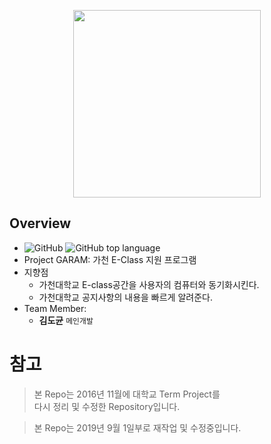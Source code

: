 <p align="center">
    <img src="https://github.com/DokySp/GC162NT-Project-GARAM/blob/master/wikiFiles/splash.gif" width="300px">
</p>
 
## Overview
 - ![GitHub](https://img.shields.io/github/license/DokySp/GC162NT-Project-GARAM) ![GitHub top language](https://img.shields.io/github/languages/top/dokysp/GC162NT-Project-GARAM)
 - Project GARAM: 가천 E-Class 지원 프로그램
 - 지향점
   - 가천대학교 E-class공간을 사용자의 컴퓨터와 동기화시킨다.
   - 가천대학교 공지사항의 내용을 빠르게 알려준다.
 - Team Member:
   - **김도균** `메인개발`


# 참고
> 본 Repo는 2016년 11월에 대학교 Term Project를<br>다시 정리 및 수정한 Repository입니다.

> 본 Repo는 2019년 9월 1일부로 재작업 및 수정중입니다.
